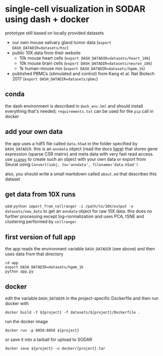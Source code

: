 # single-cell visualization in SODAR using dash + docker

prototype still based on locally provided datasets 

* our own mouse salivary gland tumor data (`export DASH_DATADIR=datasets/hnc`)
* public 10X data from their website
  * 10k mouse heart cells (`export DASH_DATADIR=datasets/heart_10k`)
  * 10k mouse brain cells (`export DASH_DATADIR=datasets/neuron_10k`)
  * 1k human-mouse mix (`export DASH_DATADIR=datasets/hgmm_1k`)
* published PBMCs (stimulated and control) from Kang et al. Nat Biotech 2017 (`export DASH_DATADIR=datasets/pbmc`)

## conda

the dash environment is described in `dash_env.hml` and should install everything that's needed; `requirements.txt` can be used for the `pip` call in docker

## add your own data

the app uses a hdf5 file called `data.h5ad` in the folder specified by `DASH_DATADIR`. this is an `anndata` object (read the docs [here](https://anndata.readthedocs.io/en/latest/index.html)) that stores gene expression (sparse CSR matrix) and meta data with very fast read access. use [`scanpy`](https://scanpy.readthedocs.io/en/latest/index.html) to create such an object with your own data or export from Seurat using `Convert(sobj, to='anndata', filename='data.h5ad')`

also, you should write a small markdown called `about.md` that describes this dataset

## get data from 10X runs

use `python import_from_cellranger -i /path/to/10X/output -o datasets/new_data` to get an `anndata` object for raw 10X data. this does no further processing except log-normalization and uses PCA, tSNE and clustering performed by `cellranger` 

## first version of full app

the app reads the environment variable `DASH_DATADIR` (see above) and then uses data from that directory

```
cd app
export DASH_DATADIR=datasets/hgmm_1k
python app.py
```

## docker

edit the variable `DASH_DATADIR` in the project-specific Dockerfile and then run docker with

```
docker build -t ${project} -f datasets/${project}/Dockerfile .
```

run the docker image 

```
docker run -p 8050:8050 ${project}
```

or save it into a tarball for upload to SODAR

```
docker save ${project} -o docker/{project}.tar
```

